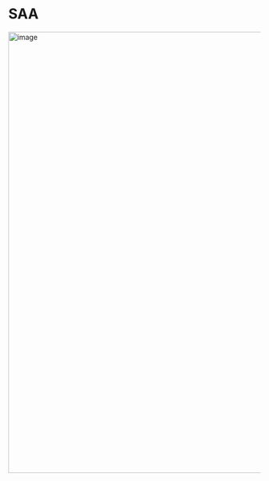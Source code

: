 # SAA
<img width="1027" height="882" alt="image" src="https://github.com/user-attachments/assets/b4c9fe26-8676-4c15-b15d-47605305bbc4" />
